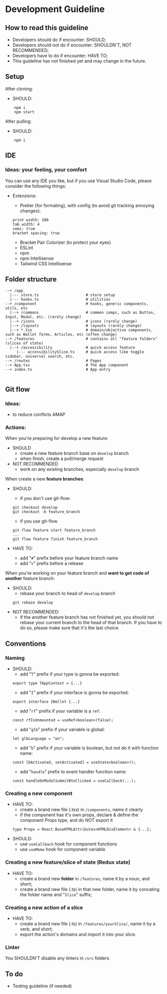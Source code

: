 # Development Guideline

## How to read this guideline

-   Developers should do if encounter: SHOULD;
-   Developers should not do if encounter: SHOULDN'T, NOT RECOMMENDED;
-   Developers have to do if encounter: HAVE TO;
-   This guideline has not finished yet and may change in the future.

## Setup

After cloning:

-   SHOULD:

```
    npm i
    npm start
```

After pulling:

-   SHOULD:

```
    npm i
```

## IDE

### **Ideas**: your feeling, your comfort

You can use any IDE you like, but if you use Visual Studio Code, please consider the following things:

-   Extensions:

    -   Pretier (for formating), with config (to avoid git tracking annoying changes):

    ```
    print width: 100
    tab width: 4
    semi: true
    bracket spacing: true
    ```

    -   Bracket Pair Colorizer (to protect your eyes)
    -   ESLint
    -   npm
    -   npm Intellisense
    -   Tailwind CSS Intellisense

## Folder structure

```
--+ /app
  |--- store.ts                     # store setup
  |--- hooks.ts                     # utilities
--+ /component                      # hooks, generic components, utils, etc
  |--+ /commons                     # common comps, such as Button, Input, Modal, etc. (rarely change)
  |--+ /icons                       # icons (rarely change)
  |--+ /layouts                     # layouts (rarely change)
  |--+ *.tsx                        # domain/objective components, such as Wallet forms, Articles, etc (often change)
--+ /features                       # contains all "feature folders" (slices of state)
  |--+ /accessibility               # quick access feature
     |--- accessibilitySlice.ts     # quick access like toggle sidebar, universal search, etc.
--+ /routes                         # Pages
--+ App.tsx                         # The App component
--+ index.ts                        # App entry


```

## Git flow

### **Ideas**:

-   to reduce conflicts AMAP

### **Actions**:

When you're preparing for develop a new feature:

-   SHOULD
    -   create a new feature branch base on `develop` branch
    -   when finish, create a pull/merge request
-   NOT RECOMMENDED
    -   work on any existing branches, especially `develop` branch

When create a new **feature branches**:

-   SHOULD:

    -   if you don't use git-flow:

    ```
    git checkout develop
    git checkout -b feature_branch
    ```

    -   if you use git-flow

    ```
    git flow feature start feature_branch
    ...
    git flow feature finish feature_branch
    ```

- HAVE TO:
    - add "`#`" prefix before your feature branch name
    - add "`v`" prefix before a release

When you're working on your feature branch and **want to get code of another** feature branch:

-   SHOULD:
    -   rebase your branch to head of `develop` branch
    ```
    git rebase develop
    ```
-   NOT RECOMMENDED:
    -   if the another feature branch has not finished yet, you should not rebase your current branch to the head of that branch. If you have to do so, please make sure that it's the last choice.

## Conventions

### Naming

-   SHOULD:
    -   add "`T`" prefix if your type is gonna be exported:
    ```
    export type TAppContext = {...}
    ```
    -   add "`I`" prefix if your interface is gonna be exported:
    ```
    export interface IWallet {...}
    ```
    -   add "`rf`" prefix if your variable is a `ref`:
    ```
    const rfIsUnmounted = useRef<boolean>(false);
    ```
    -   add "`glb`" prefix if your variable is global:
    ```
    let glbLanguage = "en";
    ```
    -   add "`b`" prefix if your variable is boolean, but not do it with function name:
    ```
    const [bActivated, setActivated] = useState<boolean>();
    ```
    -   add "`handle`" prefix to event handler function name:
    ```
    const handleOnModalSubmitBtnClicked = useCallback(...);
    ```

### Creating a new component

- HAVE TO:
    - create a brand new file (.tsx) in `/components`, name it clearly
    - if the component has it's own props, declare & define the component Props type, and do NOT export it
    ```
    type Props = React.BaseHTMLAttributes<HTMLDivElement> & {...};
    ```
- SHOULD:
    - use `useCallback` hook for component functions
    - use `useMemo` hook for component variable

### Creating a new feature/slice of state (Redux state)
- HAVE TO:
    - create a brand new **folder** in `/features`, name it by a noun, and short;
    - create a brand new file (.ts) in that new folder, name it by concating the folder name and "`Slice`" suffix;

### Creating a new action of a slice
- HAVE TO:
    - create a brand new file (.ts) in `/features/yourSlice/`, name it by a verb, and short;
    - export the action's domains and import it into your slice.


### Linter

You SHOULDN'T disable any linters in `/src` folders

## To do

-   Testing guideline (if needed)
